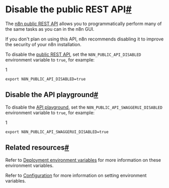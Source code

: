 [](https://github.com/n8n-io/n8n-docs/edit/main/docs/hosting/securing/disable-public-api.md "Edit this page")

# Disable the public REST API[#](#disable-the-public-rest-api "Permanent link")

The [n8n public REST API](../../../api/) allows you to programmatically perform many of the same tasks as you can in the n8n GUI.

If you don't plan on using this API, n8n recommends disabling it to improve the security of your n8n installation.

To disable the [public REST API](../../../api/), set the `N8N_PUBLIC_API_DISABLED` environment variable to `true`, for example:

1

`export N8N_PUBLIC_API_DISABLED=true`

## Disable the API playground[#](#disable-the-api-playground "Permanent link")

To disable the [API playground](../../../api/using-api-playground/), set the `N8N_PUBLIC_API_SWAGGERUI_DISABLED` environment variable to `true`, for example:

1

`export N8N_PUBLIC_API_SWAGGERUI_DISABLED=true`

## Related resources[#](#related-resources "Permanent link")

Refer to [Deployment environment variables](../../configuration/environment-variables/deployment/) for more information on these environment variables.

Refer to [Configuration](../../configuration/configuration-methods/) for more information on setting environment variables.